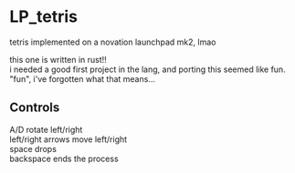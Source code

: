 # LP_tetris
tetris implemented on a novation launchpad mk2, lmao

this one is written in rust!!  
i needed a good first project in the lang, and porting this seemed like fun.  
"fun", i've forgotten what that means...

## Controls
A/D rotate left/right  
left/right arrows move left/right  
space drops  
backspace ends the process  